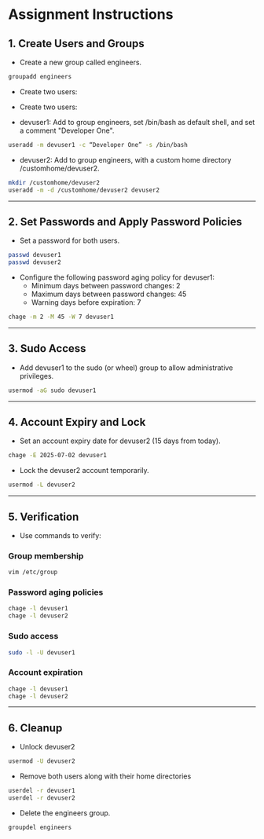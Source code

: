 
# Assignment Instructions

## 1. Create Users and Groups

- Create a new group called engineers.

```bash
groupadd engineers
```

- Create two users:

- Create two users:
- devuser1: Add to group engineers, set /bin/bash as default shell, and set a comment "Developer One".

```bash
useradd -m devuser1 -c “Developer One” -s /bin/bash
```

- devuser2: Add to group engineers, with a custom home directory /customhome/devuser2.

```bash
mkdir /customhome/devuser2
useradd -m -d /customhome/devuser2 devuser2
```

---

## 2. Set Passwords and Apply Password Policies

- Set a password for both users.

```bash
passwd devuser1
passwd devuser2
```

- Configure the following password aging policy for devuser1:
  - Minimum days between password changes: 2
  - Maximum days between password changes: 45
  - Warning days before expiration: 7

```bash
chage -m 2 -M 45 -W 7 devuser1
```

---

## 3. Sudo Access

- Add devuser1 to the sudo (or wheel) group to allow administrative privileges.

```bash
usermod -aG sudo devuser1
```

---

## 4. Account Expiry and Lock

- Set an account expiry date for devuser2 (15 days from today).

```bash
chage -E 2025-07-02 devuser1
```

- Lock the devuser2 account temporarily.

```bash
usermod -L devuser2
```

---

## 5. Verification

- Use commands to verify:

### Group membership
```bash
vim /etc/group
```

### Password aging policies
```bash
chage -l devuser1
chage -l devuser2
```

### Sudo access
```bash
sudo -l -U devuser1
```

### Account expiration
```bash
chage -l devuser1
chage -l devuser2
```

---

## 6. Cleanup

- Unlock devuser2

```bash
usermod -U devuser2
```

- Remove both users along with their home directories

```bash
userdel -r devuser1
userdel -r devuser2
```

- Delete the engineers group.

```bash
groupdel engineers
```
